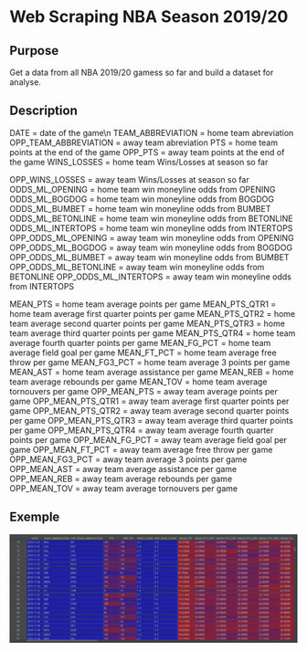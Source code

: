 # Web Scraping NBA Season 2019/20

## Purpose
 Get a data from all NBA 2019/20 gamess so far and build a dataset for analyse.

 ## Description

 DATE = date of the game\n
 TEAM_ABBREVIATION = home team abreviation
 OPP_TEAM_ABBREVIATION = away team abreviation
 PTS = home team points at the end of the game
 OPP_PTS = away team points at the end of the game
 WINS_LOSSES = home team Wins/Losses at season so far

 OPP_WINS_LOSSES = away team Wins/Losses at season so far
 ODDS_ML_OPENING = home team win moneyline odds from OPENING
 ODDS_ML_BOGDOG = home team win moneyline odds from BOGDOG
 ODDS_ML_BUMBET = home team win moneyline odds from BUMBET
 ODDS_ML_BETONLINE = home team win moneyline odds from BETONLINE
 ODDS_ML_INTERTOPS = home team win moneyline odds from INTERTOPS
 OPP_ODDS_ML_OPENING = away team win moneyline odds from OPENING
 OPP_ODDS_ML_BOGDOG = away team win moneyline odds from BOGDOG
 OPP_ODDS_ML_BUMBET = away team win moneyline odds from BUMBET
 OPP_ODDS_ML_BETONLINE = away team win moneyline odds from BETONLINE
 OPP_ODDS_ML_INTERTOPS = away team win moneyline odds from INTERTOPS

 MEAN_PTS = home team average points per game
 MEAN_PTS_QTR1 = home team average first quarter points per game
 MEAN_PTS_QTR2 = home team average second quarter points per game
 MEAN_PTS_QTR3 = home team average third quarter points per game
 MEAN_PTS_QTR4 = home team average fourth quarter points per game
 MEAN_FG_PCT =  home team average field goal per game
 MEAN_FT_PCT = home team average free throw per game
 MEAN_FG3_PCT = home team average 3 points per game
 MEAN_AST = home team average assistance per game
 MEAN_REB = home team average rebounds per game
 MEAN_TOV = home team average tornouvers per game
 OPP_MEAN_PTS = away team average points per game
 OPP_MEAN_PTS_QTR1 = away team average first quarter points per game
 OPP_MEAN_PTS_QTR2 = away team average second quarter points per game
 OPP_MEAN_PTS_QTR3 = away team average third quarter points per game
 OPP_MEAN_PTS_QTR4 = away team average fourth quarter points per game
 OPP_MEAN_FG_PCT =  away team average field goal per game
 OPP_MEAN_FT_PCT = away team average free throw per game
 OPP_MEAN_FG3_PCT = away team average 3 points per game
 OPP_MEAN_AST = away team average assistance per game
 OPP_MEAN_REB = away team average rebounds per game
 OPP_MEAN_TOV = away team average tornouvers per game

## Exemple
![](Dataset.PNG)


